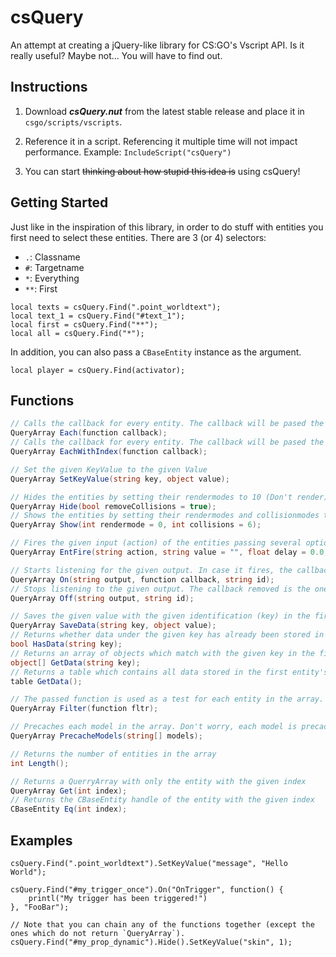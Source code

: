# csQuery

An attempt at creating a jQuery-like library for CS:GO's Vscript API. Is it really useful? Maybe not... You will have to find out.

## Instructions

1. Download ***csQuery.nut*** from the latest stable release and place it in `csgo/scripts/vscripts`.

2. Reference it in a script. Referencing it multiple time will not impact performance.
   Example: `IncludeScript("csQuery")`

3. You can start ~~thinking about how stupid this idea is~~ using csQuery!

## Getting Started

Just like in the inspiration of this library, in order to do stuff with entities you first need to select these entities.
There are 3 (or 4) selectors:

- `.`: Classname
- `#`: Targetname
- `*`: Everything
- `**`: First

```squirrel
local texts = csQuery.Find(".point_worldtext");
local text_1 = csQuery.Find("#text_1");
local first = csQuery.Find("**");
local all = csQuery.Find("*");
```

In addition, you can also pass a `CBaseEntity` instance as the argument.

```squirrel
local player = csQuery.Find(activator);
```

## Functions

```cs
// Calls the callback for every entity. The callback will be pased the CBaseEntity as an argument.
QueryArray Each(function callback);
// Calls the callback for every entity. The callback will be pased the CBaseEntity and the index of it in the array as an argument.
QueryArray EachWithIndex(function callback);

// Set the given KeyValue to the given Value
QueryArray SetKeyValue(string key, object value);

// Hides the entities by setting their rendermodes to 10 (Don't render) and, if not asked otherwise, solidity to 0 (Not solid)
QueryArray Hide(bool removeCollisions = true);
// Shows the entities by setting their rendermodes and collisionmodes to the default/given ones
QueryArray Show(int rendermode = 0, int collisions = 6);

// Fires the given input (action) of the entities passing several optional parameters if given.
QueryArray EntFire(string action, string value = "", float delay = 0.0, CBaseEntity activator = null, CBaseEntity caller = null);

// Starts listening for the given output. In case it fires, the callback is called. The id is used to stop listening.
QueryArray On(string output, function callback, string id);
// Stops listening to the given output. The callback removed is the one identified with the id
QueryArray Off(string output, string id);

// Saves the given value with the given identification (key) in the first entity's scope. IMPORTANT: Data saved will 'live' throughout all rounds.
QueryArray SaveData(string key, object value);
// Returns whether data under the given key has already been stored in the first entity's scope. Will not throw an exception if SaveData() has never been used before.
bool HasData(string key);
// Returns an array of objects which match with the given key in the first entity's scoep. Will throw an exception if SaveData() has not been used with the first entity.
object[] GetData(string key);
// Returns a table which contains all data stored in the first entity's scope through SaveData(string key, object value). Will throw an exception if SaveData() has not been used with the first entity.
table GetData();

// The passed function is used as a test for each entity in the array. `this` (environment object) is the current entity.
QueryArray Filter(function fltr);

// Precaches each model in the array. Don't worry, each model is precached only once
QueryArray PrecacheModels(string[] models);

// Returns the number of entities in the array
int Length();

// Returns a QuerryArray with only the entity with the given index
QueryArray Get(int index);
// Returns the CBaseEntity handle of the entity with the given index
CBaseEntity Eq(int index);
```

## Examples

```squirrel
csQuery.Find(".point_worldtext").SetKeyValue("message", "Hello World");

csQuery.Find("#my_trigger_once").On("OnTrigger", function() {
    printl("My trigger has been triggered!")
}, "FooBar");

// Note that you can chain any of the functions together (except the ones which do not return `QueryArray`).
csQuery.Find("#my_prop_dynamic").Hide().SetKeyValue("skin", 1);
```
